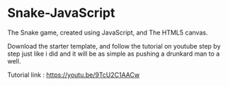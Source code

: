 # Snake-JavaScript

The Snake game, created using JavaScript, and The HTML5 canvas.

Download the starter template, and follow the tutorial on youtube step by step just like i did and it will be as simple as pushing a drunkard man to a well.

Tutorial link : https://youtu.be/9TcU2C1AACw
